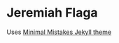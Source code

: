 # Jeremiah Flaga

Uses [Minimal Mistakes Jekyll theme](https://mmistakes.github.io/minimal-mistakes/)
